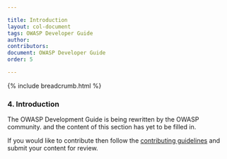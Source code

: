 ```yaml
---

title: Introduction
layout: col-document
tags: OWASP Developer Guide
author:
contributors:
document: OWASP Developer Guide
order: 5

---
```


{% include breadcrumb.html %}
### 4. Introduction

The OWASP Development Guide is being rewritten by the OWASP community.
and the content of this section has yet to be filled in.

If you would like to contribute then follow the 
[contributing guidelines](https://github.com/OWASP/www-project-developer-guide/blob/main/CONTRIBUTING.md)
and submit your content for review.
